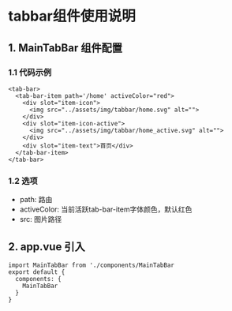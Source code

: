 # tabbar组件使用说明

## 1. MainTabBar 组件配置
### 1.1 代码示例
```
<tab-bar>
  <tab-bar-item path='/home' activeColor="red">
    <div slot="item-icon">
      <img src="../assets/img/tabbar/home.svg" alt="">
    </div>
    <div slot="item-icon-active">
      <img src="../assets/img/tabbar/home_active.svg" alt=""> 
    </div>
    <div slot="item-text">首页</div>
  </tab-bar-item>
</tab-bar>
```
### 1.2 选项
* path: 路由
* activeColor: 当前活跃tab-bar-item字体颜色，默认红色
* src: 图片路径

## 2. app.vue 引入
```
import MainTabBar from './components/MainTabBar
export default {
  components: {
    MainTabBar
  }
}

```
